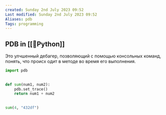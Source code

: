 ```yaml
---
created: Sunday 2nd July 2023 09:52
Last modified: Sunday 2nd July 2023 09:52
Aliases: pdb
Tags: programming
---
```


## **PDB** in [[📙Python]]
Это улчшенный дебагер, позволяющий с помощью консольных команд, понять, что происх
одит в методе во время его выполнения.
```python
import pdb  
  
  
def sum(num1, num2):  
    pdb.set_trace()  
    return num1 + num2  
  
  
sum(4, "432df")
```